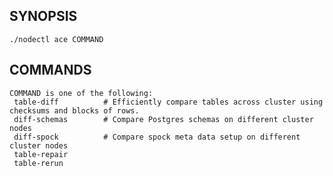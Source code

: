 ## SYNOPSIS
    ./nodectl ace COMMAND
 
## COMMANDS
    COMMAND is one of the following:
     table-diff          # Efficiently compare tables across cluster using checksums and blocks of rows.
     diff-schemas        # Compare Postgres schemas on different cluster nodes
     diff-spock          # Compare spock meta data setup on different cluster nodes
     table-repair
     table-rerun

